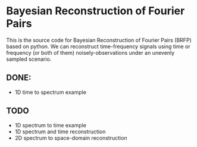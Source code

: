 # Bayesian Reconstruction of Fourier Pairs

This is the source code for Bayesian Reconstruction of Fourier Pairs (BRFP) based on python.
We can reconstruct time-frequency signals using time or frequency (or both of them) noisely-observations under an unevenly sampled scenario.

## DONE:
* 1D time to spectrum example
## TODO
* 1D spectrum to time example
* 1D spectrum and time reconstruction
* 2D spectrum to space-domain reconstruction
